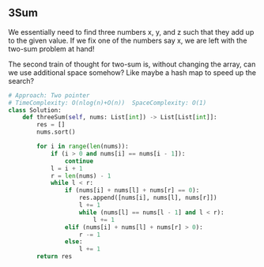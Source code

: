 ## 3Sum

We essentially need to find three numbers x, y, and z such that they add up to the given value. If we fix one of the numbers say x, we are left with the two-sum problem at hand!

The second train of thought for two-sum is, without changing the array, can we use additional space somehow? Like maybe a hash map to speed up the search?

```python
# Approach: Two pointer
# TimeComplexity: O(nlog(n)+O(n))  SpaceComplexity: O(1)
class Solution:
    def threeSum(self, nums: List[int]) -> List[List[int]]:
        res = []
        nums.sort()

        for i in range(len(nums)):
            if (i > 0 and nums[i] == nums[i - 1]):
                continue
            l = i + 1
            r = len(nums) - 1
            while l < r:
                if (nums[i] + nums[l] + nums[r] == 0):
                    res.append([nums[i], nums[l], nums[r]])
                    l += 1
                    while (nums[l] == nums[l - 1] and l < r):
                        l += 1
                elif (nums[i] + nums[l] + nums[r] > 0):
                    r -= 1
                else:
                    l += 1
        return res

```